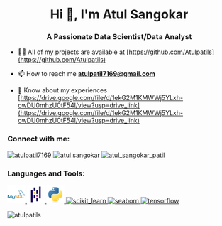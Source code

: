 <h1 align="center">Hi 👋, I'm Atul Sangokar</h1>
<h3 align="center">A Passionate Data Scientist/Data Analyst</h3>

- 👨‍💻 All of my projects are available at [https://github.com/Atulpatils](https://github.com/Atulpatils)

- 📫 How to reach me **atulpatil7169@gmail.com**

- 📄 Know about my experiences [https://drive.google.com/file/d/1ekG2M1KMWWj5YLxh-owDU0mhzU0tF54l/view?usp=drive_link](https://drive.google.com/file/d/1ekG2M1KMWWj5YLxh-owDU0mhzU0tF54l/view?usp=drive_link)

<h3 align="left">Connect with me:</h3>
<p align="left">
<a href="https://twitter.com/atulpatil7169" target="blank"><img align="center" src="https://raw.githubusercontent.com/rahuldkjain/github-profile-readme-generator/master/src/images/icons/Social/twitter.svg" alt="atulpatil7169" height="30" width="40" /></a>
<a href="https://linkedin.com/in/atul sangokar" target="blank"><img align="center" src="https://raw.githubusercontent.com/rahuldkjain/github-profile-readme-generator/master/src/images/icons/Social/linked-in-alt.svg" alt="atul sangokar" height="30" width="40" /></a>
<a href="https://instagram.com/atul_sangokar_patil" target="blank"><img align="center" src="https://raw.githubusercontent.com/rahuldkjain/github-profile-readme-generator/master/src/images/icons/Social/instagram.svg" alt="atul_sangokar_patil" height="30" width="40" /></a>
</p>

<h3 align="left">Languages and Tools:</h3>
<p align="left"> <a href="https://www.mysql.com/" target="_blank" rel="noreferrer"> <img src="https://raw.githubusercontent.com/devicons/devicon/master/icons/mysql/mysql-original-wordmark.svg" alt="mysql" width="40" height="40"/> </a> <a href="https://pandas.pydata.org/" target="_blank" rel="noreferrer"> <img src="https://raw.githubusercontent.com/devicons/devicon/2ae2a900d2f041da66e950e4d48052658d850630/icons/pandas/pandas-original.svg" alt="pandas" width="40" height="40"/> </a> <a href="https://www.python.org" target="_blank" rel="noreferrer"> <img src="https://raw.githubusercontent.com/devicons/devicon/master/icons/python/python-original.svg" alt="python" width="40" height="40"/> </a> <a href="https://scikit-learn.org/" target="_blank" rel="noreferrer"> <img src="https://upload.wikimedia.org/wikipedia/commons/0/05/Scikit_learn_logo_small.svg" alt="scikit_learn" width="40" height="40"/> </a> <a href="https://seaborn.pydata.org/" target="_blank" rel="noreferrer"> <img src="https://seaborn.pydata.org/_images/logo-mark-lightbg.svg" alt="seaborn" width="40" height="40"/> </a> <a href="https://www.tensorflow.org" target="_blank" rel="noreferrer"> <img src="https://www.vectorlogo.zone/logos/tensorflow/tensorflow-icon.svg" alt="tensorflow" width="40" height="40"/> </a> </p>

<p><img align="center" src="https://github-readme-stats.vercel.app/api/top-langs?username=atulpatils&show_icons=true&locale=en&layout=compact" alt="atulpatils" /></p>
